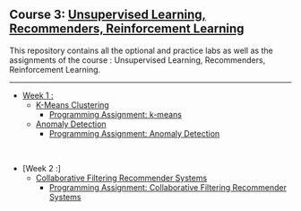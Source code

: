 ## Course 3: [Unsupervised Learning, Recommenders, Reinforcement Learning](https://www.coursera.org/learn/unsupervised-learning-recommenders-reinforcement-learning/home/info)
This repository contains all the optional and practice labs as well as the assignments of the course : Unsupervised Learning, Recommenders, Reinforcement Learning.

<hr/>

- [Week 1 :](https://github.com/RitoChak/Unsupervised-Learning-Recommenders-Reinforcement-Learning/tree/3852a87b5d3a45a04b21d8cc7861bc3c98f23595/Week%201)
  - [K-Means Clustering](https://github.com/RitoChak/Unsupervised-Learning-Recommenders-Reinforcement-Learning/tree/3852a87b5d3a45a04b21d8cc7861bc3c98f23595/Week%201/K-means%20Clustering)
    - [Programming Assignment: k-means](https://github.com/RitoChak/Unsupervised-Learning-Recommenders-Reinforcement-Learning/blob/3852a87b5d3a45a04b21d8cc7861bc3c98f23595/Week%201/K-means%20Clustering/C3_W1_KMeans_Assignment.ipynb)
  - [Anomaly Detection](https://github.com/RitoChak/Unsupervised-Learning-Recommenders-Reinforcement-Learning/tree/3852a87b5d3a45a04b21d8cc7861bc3c98f23595/Week%201/Anomaly%20Detection)
    - [Programming Assignment: Anomaly Detection](https://github.com/RitoChak/Unsupervised-Learning-Recommenders-Reinforcement-Learning/blob/3852a87b5d3a45a04b21d8cc7861bc3c98f23595/Week%201/Anomaly%20Detection/C3_W1_Anomaly_Detection.ipynb)

<br/>

- [Week 2 :]
  - [Collaborative Filtering Recommender Systems](https://github.com/RitoChak/Unsupervised-Learning-Recommenders-Reinforcement-Learning/tree/5631c8d920ad6d8bfa2ead998efdf114986dd464/Week%202/Collaborative%20Filtering%20Recommender%20Systems)
    - [Programming Assignment: Collaborative Filtering Recommender Systems](https://github.com/RitoChak/Unsupervised-Learning-Recommenders-Reinforcement-Learning/blob/5631c8d920ad6d8bfa2ead998efdf114986dd464/Week%202/Collaborative%20Filtering%20Recommender%20Systems/C3_W2_Collaborative_RecSys_Assignment.ipynb)
